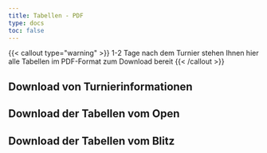 ```yaml
---
title: Tabellen - PDF
type: docs
toc: false
---
```


{{< callout type="warning" >}}
 1-2 Tage nach dem Turnier stehen Ihnen hier alle Tabellen im PDF-Format zum Download bereit
  {{< /callout >}}

## Download von Turnierinformationen

## Download der Tabellen vom Open

## Download der Tabellen vom Blitz
